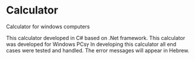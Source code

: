 # Calculator
Calculator for windows computers

This calculator developed in C# based on .Net framework.
This calculator was developed for Windows PCsץ
In developing this calculator all end cases were tested and handled. The error messages will appear in Hebrew.
